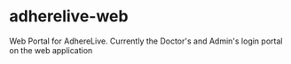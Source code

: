 # adherelive-web
Web Portal for AdhereLive. Currently the Doctor's and Admin's login portal on the web application 
